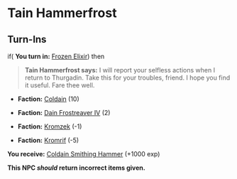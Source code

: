 # Tain Hammerfrost
## Turn-Ins





if( **You turn in:** [Frozen Elixir](/item/30138)) then


>**Tain Hammerfrost says:** I will report your selfless actions when I return to Thurgadin. Take this for your troubles, friend. I hope you find it useful. Fare thee well.


* __Faction:__ [Coldain](/faction/406) (10)


* __Faction:__ [Dain Frostreaver IV](/faction/405) (2)


* __Faction:__ [Kromzek](/faction/448) (-1)


* __Faction:__ [Kromrif](/faction/419) (-5)


 **You receive:**  [Coldain Smithing Hammer](/item/30140) (+1000 exp)

**This NPC *should* return incorrect items given.**
